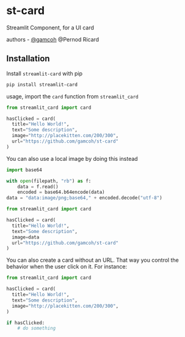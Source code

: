 # st-card

Streamlit Component, for a UI card

authors - [@gamcoh](https://github.com/gamcoh) @Pernod Ricard

## Installation

Install `streamlit-card` with pip
```bash
pip install streamlit-card 
```

usage, import the `card` function from `streamlit_card`
```py
from streamlit_card import card

hasClicked = card(
  title="Hello World!",
  text="Some description",
  image="http://placekitten.com/200/300",
  url="https://github.com/gamcoh/st-card"
)
```
   
You can also use a local image by doing this instead
```py
import base64

with open(filepath, "rb") as f:
    data = f.read()
    encoded = base64.b64encode(data)
data = "data:image/png;base64," + encoded.decode("utf-8")

from streamlit_card import card

hasClicked = card(
  title="Hello World!",
  text="Some description",
  image=data
  url="https://github.com/gamcoh/st-card"
)
```

You can also create a card without an URL. That way you control the behavior when the user click on it.
For instance:
```py
from streamlit_card import card

hasClicked = card(
  title="Hello World!",
  text="Some description",
  image="http://placekitten.com/200/300",
)

if hasClicked:
    # do something
```
